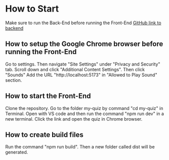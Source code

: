 # How to Start
Make sure to run the Back-End before running the Front-End
[GitHub link to backend](https://github.com/TeamLyoko/power-defense-quiz-backend/tree/dev/security)

## How to setup the Google Chrome browser before running the Front-End
Go to settings.
Then navigate "Site Settings" under "Privacy and Security" tab.
Scroll down and click "Additional Content Settings".
Then click "Sounds"
Add the URL "http://localhost:5173" in "Allowed to Play Sound" section.

## How to start the Front-End
Clone the repository. 
Go to the folder my-quiz by command "cd my-quiz" in Terminal.
Open with VS code and then run the command "npm run dev" in a new terminal. 
Click the link and open the quiz in Chrome browser.

## How to create build files
Run the command "npm run build".
Then a new folder called dist will be generated.


